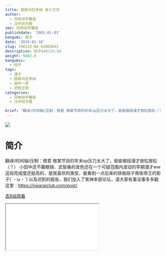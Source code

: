 ```yaml
---
title: 超级马拉多纳 发火方式
author:
  - 风物诗字幕组
  - 汉中则为橙
zmz: 风物诗字幕组
publishdate: '2001-01-03'
bangumi: 段子
date: '2019-01-18'
slug: 190118-NA-41002843
description: 段子&#8226;NA
weight: 9882.0
bangumis:
  - 段子
tags:
  - 漫才
  - 超级马拉多纳
  - 田中一彦
  - 武智正刚
categories:
  - 风物诗字幕组
  - 汉中则为橙

brief: "翻译/时间轴/压制：橙君 做某节目的年末sp压力太大了，偷偷做段漫才放松放松（？） 小田中还不戴眼镜、武智桑的发色还在一个可疑范围内波动的早期漫才ww 这段完成度还挺高的，是我喜欢的类型，能看到一点后来的铁板段子南街帝王的影子(´・ω・`) 以及迟到的报告，我们加入了笑神本部论坛，请大家有事没事多多戳这里：https://owaraiclub.com/post/"
---
```

![](https://i.imgur.com/HXGtqhW.jpg)
# 简介  
翻译/时间轴/压制：橙君
做某节目的年末sp压力太大了，偷偷做段漫才放松放松（？）
小田中还不戴眼镜、武智桑的发色还在一个可疑范围内波动的早期漫才ww
这段完成度还挺高的，是我喜欢的类型，能看到一点后来的铁板段子南街帝王的影子(´・ω・`)
以及迟到的报告，我们加入了笑神本部论坛，请大家有事没事多多戳这里：https://owaraiclub.com/post/  

[去B站观看](https://www.bilibili.com/video/av41002843/)
<div class ="resp-container"><iframe class="testiframe" src="//player.bilibili.com/player.html?aid=41002843"", scrolling="no", allowfullscreen="true" > </iframe></div> 
